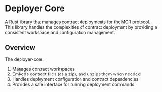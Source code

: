 # Deployer Core

A Rust library that manages contract deployments for the MCR protocol. This library handles the complexities of contract deployment by providing a consistent workspace and configuration management.

## Overview

The deployer-core:

1. Manages contract workspaces
2. Embeds contract files (as a zip), and unzips them when needed
3. Handles deployment configuration and contract dependencies
4. Provides a safe interface for running deployment commands
